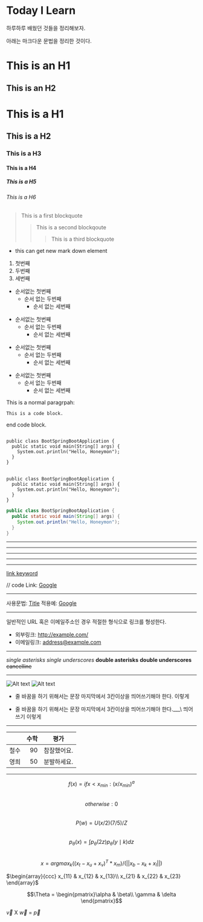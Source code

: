 # Today I Learn

하루하루 배웠던 것들을 정리해보자.

아래는 마크다운 문법을 정리한 것이다.

This is an H1
=============

This is an H2
-------------

# This is a H1
## This is a H2
### This is a H3
#### This is a H4
##### This is a H5
###### This is a H6

> This is a first blockquote
>> This is a second blockqoute
>>> This is a third blockquote
- this can get new mark down element


1. 첫번째
2. 두번째
3. 세번째

* 순서없는 첫번째
    * 순서 없는 두번째
        * 순서 없는 세번째

+ 순서없는 첫번째
    + 순서 없는 두번째
        + 순서 없는 세번째

- 순서없는 첫번째
    - 순서 없는 두번째
        - 순서 없는 세번째


* 순서없는 첫번째
    + 순서 없는 두번째
        - 순서 없는 세번째


This is a normal paragrpah:

    This is a code block.

end code block.

<pre>
<code>
public class BootSpringBootApplication {
  public static void main(String[] args) {
    System.out.println("Hello, Honeymon");
  }
}
</code>
</pre>

```
public class BootSpringBootApplication {
  public static void main(String[] args) {
    System.out.println("Hello, Honeymon");
  }
}
```


```java
public class BootSpringBootApplication {
  public static void main(String[] args) {
    System.out.println("Hello, Honeymon");
  }
}
```

* * *

***

*****

- - -

---------------------------------------


[link keyword][id]

[id]: URL "Optional Title here"

// code
Link: [Google][googlelink]

[googlelink]: https://google.com "Go google"

---------------------------------------

사용문법: [Title](link)
적용예: [Google](https://google.com, "google link")

---------------------------------------
일반적인 URL 혹은 이메일주소인 경우 적절한 형식으로 링크를 형성한다.

* 외부링크: <http://example.com/>
* 이메일링크: <address@example.com>

---------------------------------------
*single asterisks*
_single underscores_
**double asterisks**
__double underscores__
~~cancelline~~

---------------------------------------
![Alt text](/path/to/img.jpg)
![Alt text](/path/to/img.jpg "Optional title")

* 줄 바꿈을 하기 위해서는 문장 마지막에서 3칸이상을 띄어쓰기해야 한다. 
이렇게

* 줄 바꿈을 하기 위해서는 문장 마지막에서 3칸이상을 띄어쓰기해야 한다.___\\ 띄어쓰기
이렇게


-------------------------

|                  | 수학                        | 평가              |  
|:--- | ---: | :---: |  
| 철수             | 90            | 참잘했어요. |  
| 영희           | 50            | 분발하세요. |


-------------------
$$f(x)= if x < x_{min} : (x/x_{min})^a$$  
$$otherwise : 0$$  
$$P(w)=U(x/2)(7/5)/Z$$  
$$p_{\theta}(x) = \int p_{\theta}(2z)p_{\theta}(y\mid k)dz$$  
$$x = argmax_k((x_t-x_u+x_v)^T*x_m)/(||x_b-x_k+x_l||)$$  

$\begin{array}{ccc}
x_{11} & x_{12} & x_{13}\\
x_{21} & x_{22} & x_{23}
\end{array}$

$$\Theta = \begin{pmatrix}\alpha & \beta\\
\gamma & \delta
\end{pmatrix}$$

 $\overrightarrow{v}$ X $\overrightarrow{w}$ = $\overrightarrow{p}$